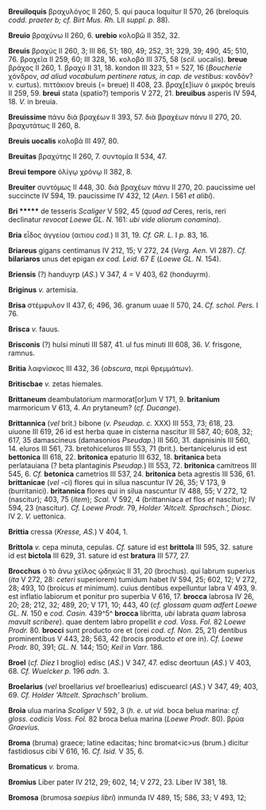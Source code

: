**Breuiloquis** βραχυλόγος II 260, 5. qui pauca loquitur II 570, 26
(breloquis *codd. praeter b; cf. Birt Mus. Rh.* LII *suppl. p.* 88).

**Breuio** βραχύνω II 260, 6. **urebio** κολοβῶ II 352, 32.

**Breuis** βραχύς II 260, 3; III 86, 51; 180, 49; 252, 31; 329, 39; 490,
45; 510, 76. βραχεῖα II 259, 60; III 328, 16. κολοβά III 375, 58
(*scil.* uocalis). **breue** βράχος II 260, 1. βραχύ II 31, 18. kondon
III 323, 51 = 527, 16 (*Boucherie* χόνδρον, *ad aliud vocabulum
pertinere ratus, in cap. de vestibus:* κονδόν? *v.* curtus). πιττάκιον
breuis (= breue) II 408, 23. βραχ[ε]ίων ὁ μικρός breuis II 259, 59.
**breui** stata (spatio?) temporis V 272, 21. **breuibus** asperis IV
594, 18. *V.* in breuia.

**Breuissime** πάνυ διὰ βραχέων II 393, 57. διὰ βραχέων πάνυ II 270, 20.
βραχυτάτως II 260, 8.

**Breuis uocalis** κολοβά III 497, 80.

**Breuitas** βραχύτης II 260, 7. συντομία II 534, 47.

**Breui tempore** ὀλίγῳ χρόνῳ II 382, 8.

**Breuiter** συντόμως II 448, 30. διὰ βραχέων πάνυ II 270, 20.
paucissime uel succincte IV 594, 19. paucissime IV 432, 12 (*Aen.* I 561
*et alibi*).

**Bri \*\*\*\*\*** de tesseris *Scaliger* V 592, 45 (*quod ad* Ceres,
reris, reri declinatur *revocat Loewe GL. N.* 161: *ubi vide aliorum
conamina*).

**Bria** εἶδος ἀγγείου (αιτιου *cod.*) II 31, 19. *Cf. GR. L.* I *p.*
83, 16.

**Briareus** gigans centimanus IV 212, 15; V 272, 24 (*Verg. Aen.* VI
287). *Cf.* **bilariaros** unus det epigan *ex cod. Leid.* 67 *E*
(*Loewe GL. N.* 154).

**Briensis** (?) handuyrp (*AS.*) V 347, 4 = V 403, 62 (honduyrm).

**Briginus** *v.* artemisia.

**Brisa** στέμφυλον II 437, 6; 496, 36. granum uuae II 570, 24. *Cf.
schol. Pers.* I 76.

**Brisca** *v.* fauus.

**Brisconis** (?) hulsi minuti III 587, 41. ul fus minuti III 608, 36.
*V.* frisgone, ramnus.

**Britia** λαφνίσκος III 432, 36 (*obscura*, περὶ θρεμμάτων).

**Britiscbae** *v.* zetas hiemales.

**Brittaneum** deambulatorium marmorat[or]um V 171, 9. **britanium**
marmoricum V 613, 4. *An* prytaneum? (*cf. Ducange*).

**Brittannica** (*vel* brit.) bibone (*v. Pseudap. c.* XXX) III 553,
73; 618, 23. uiuone III 619, 26 id est herba quae in cisterna nascitur
III 587, 40; 608, 32; 617, 35 damascineus (damasonios *Pseudap.*) III
560, 31. dapnisinis III 560, 14. eluros III 561, 73. bretohiceluros III
553, 71 (brit.). bertanicelurus id est **bettonica** III 618, 22.
**britonica** epaturio III 632, 18. **britanica** beta perlatauiana (?
beta plantaginis *Pseudap.*) III 553, 72. **britonica** camitreos III
545, 6. *Cf.* **betonica** cametrios III 537, 24. **britonica** beta
agrestis III 536, 61. **brittanicae** (*vel* -ci) flores qui in silua
nascuntur IV 26, 35; V 173, 9 (burritanici). **britannica** flores qui
in silua nascuntur IV 488, 55; V 272, 12 (nascitur); 403, 75 (*item*);
*Scal.* V 592, 4 (brittanniaca *et* flos *et* nascitur); IV 594, 23
(nascitur). *Cf. Loewe Prodr.* 79, *Holder 'Altcelt. Sprachsch.',
Diosc.* IV 2. *V.* uettonica.

**Brittia** cressa (*Kresse, AS.*) V 404, 1.

**Brittola** *v.* cepa minuta, cepulas. *Cf.* sature id est **brittola**
III 595, 32. sature id est **bictola** III 629, 31. sature id est
**bratura** III 577, 27.

**Brocchus** ὁ τὸ ἄνω χεῖλος ᾠδηκώς II 31, 20 (brochus). qui labrum
superius (*ita* V 272, 28: *ceteri* superiorem) tumidum habet IV 594,
25; 602, 12; V 272, 28; 493, 10 (broicus *et* minimum). cuius dentibus
expelluntur labra V 493, 9. est inflatio labiorum et ponitur pro
superbia V 616, 17. **brocca** labrosa IV 26, 20; 28; 212, 32; 489, 20;
V 171, 10; 443, 40 (*cf. glossam quam adfert Loewe GL. N.* 150 e *cod.
Casin.* 439^5^ **brocca** libritta, *ubi* labrata *quam* labrosa *mavult
scribere*). quae dentem labro propellit *e cod. Voss. Fol.* 82
*Loewe Prodr.* 80. **brocci** sunt producto ore et (orei *cod. cf. Non.*
25, 21) dentibus prominentibus V 443, 28; 563, 42 (brocis producto *et*
ore in). *Cf. Loewe Prodr.* 80, 391; *GL. N.* 144; 150; *Keil in Varr.*
186.

**Broel** (*cf. Diez* I broglio) edisc (*AS.*) V 347, 47. edisc deortuun
(*AS.*) V 403, 68. *Cf. Wuelcker p.* 196 *adn.* 3.

**Broelarius** (*vel* broellarius *vel* broellearius) ediscuearcl
(*AS.*) V 347, 49; 403, 69. *Cf. Holder 'Altcelt. Sprachsch'* brolium.

**Broia** ulua marina *Scaliger* V 592, 3 (*h. e. ut vid.* boca belua
marina: *cf. gloss. codicis Voss. Fol.* 82 broca belua marina
(*Loewe Prodr.* 80). βρύα *Graevius.*

**Broma** (bruma) graece; latine edacitas; hinc bromat\<ic\>us (brum.)
dicitur fastidiosus cibi V 616, 16. *Cf. Isid.* V 35, 6.

**Bromaticus** *v.* broma.

**Bromius** Liber pater IV 212, 29; 602, 14; V 272, 23. Liber IV 381,
18.

**Bromosa** (brumosa *saepius libri*) inmunda IV 489, 15; 586, 33; V
493, 12;
